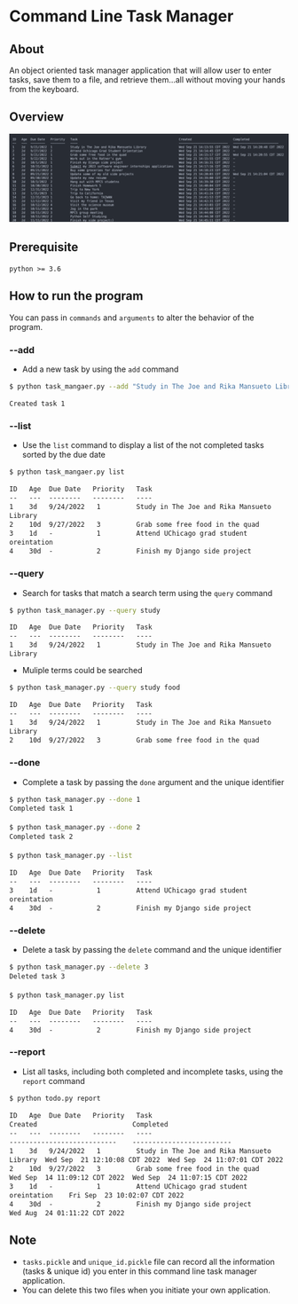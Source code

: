 # Command Line Task Manager


## About
An object oriented task manager application that will allow user to enter tasks, save them to a file, and retrieve them...all without moving your hands from the keyboard.

## Overview
<img src="./asset/screenshot.png"/>

## Prerequisite
```python >= 3.6 ```


## How to run the program

You can pass in ```commands``` and ```arguments``` to  alter the behavior of the program.

### --add
- Add a new task by using the ```add``` command
```bash
$ python task_mangaer.py --add "Study in The Joe and Rika Mansueto Library" --due 9/24/2022 --priority 1
```
```
Created task 1
```



### --list
- Use the ```list``` command to display a list of the not completed tasks sorted by the due date
```bash
$ python task_mangaer.py list
```
```
ID   Age  Due Date   Priority   Task
--   ---  --------   --------   ----
1    3d   9/24/2022   1         Study in The Joe and Rika Mansueto Library
2    10d  9/27/2022   3         Grab some free food in the quad
3    1d   -           1         Attend UChicago grad student oreintation
4    30d  -           2         Finish my Django side project
```

### --query
- Search for tasks that match a search term using the ```query``` command
```bash
$ python task_manager.py --query study
```

```
ID   Age  Due Date   Priority   Task
--   ---  --------   --------   ----
1    3d   9/24/2022   1         Study in The Joe and Rika Mansueto Library
```

- Muliple terms could be searched
```bash
$ python task_manager.py --query study food
```
```
ID   Age  Due Date   Priority   Task
--   ---  --------   --------   ----
1    3d   9/24/2022   1         Study in The Joe and Rika Mansueto Library
2    10d  9/27/2022   3         Grab some free food in the quad
```

### --done
- Complete a task by passing the ```done``` argument and the unique identifier
```bash
$ python task_manager.py --done 1
Completed task 1

$ python task_manager.py --done 2
Completed task 2

$ python task_manager.py --list
```
```
ID   Age  Due Date   Priority   Task
--   ---  --------   --------   ----
3    1d   -           1         Attend UChicago grad student oreintation
4    30d  -           2         Finish my Django side project
```

### --delete
- Delete a task by passing the ```delete``` command and the unique identifier
```bash
$ python task_manager.py --delete 3
Deleted task 3

$ python task_manager.py list
```
```
ID   Age  Due Date   Priority   Task
--   ---  --------   --------   ----
4    30d  -           2         Finish my Django side project
```

### --report
- List all tasks, including both completed and incomplete tasks, using the ```report``` command
```bash
$ python todo.py report
```
```
ID   Age  Due Date   Priority   Task                                        Created                        Completed
--   ---  --------   --------   ----                                        ---------------------------    -------------------------
1    3d   9/24/2022   1         Study in The Joe and Rika Mansueto Library  Wed Sep  21 12:10:08 CDT 2022  Wed Sep  24 11:07:01 CDT 2022
2    10d  9/27/2022   3         Grab some free food in the quad             Wed Sep  14 11:09:12 CDT 2022  Wed Sep  24 11:07:15 CDT 2022
3    1d   -           1         Attend UChicago grad student oreintation    Fri Sep  23 10:02:07 CDT 2022
4    30d  -           2         Finish my Django side project               Wed Aug  24 01:11:22 CDT 2022
```

## Note
- ```tasks.pickle``` and ```unique_id.pickle``` file can record all the information (tasks & unique id) you enter in this command line task manager application.
- You can delete this two files  when you initiate your own application.
